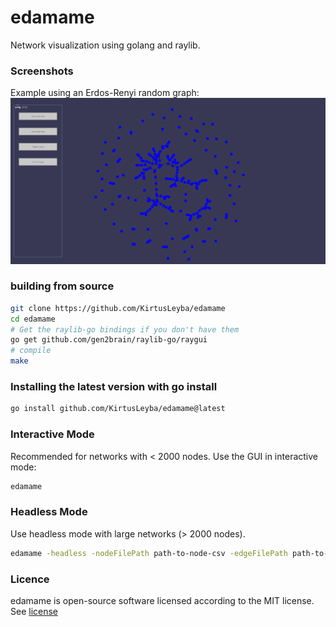# edamame
Network visualization using golang and raylib.

### Screenshots
Example using an Erdos-Renyi random graph:
![random graph example](https://github.com/KirtusLeyba/edamame/blob/main/edamame_screenshot.png)

### building from source
```bash
git clone https://github.com/KirtusLeyba/edamame
cd edamame
# Get the raylib-go bindings if you don't have them
go get github.com/gen2brain/raylib-go/raygui
# compile
make
```

### Installing the latest version with go install
```bash
go install github.com/KirtusLeyba/edamame@latest
```

### Interactive Mode
Recommended for networks with < 2000 nodes.
Use the GUI in interactive mode:
```bash
edamame
```

### Headless Mode
Use headless mode with large networks (> 2000 nodes).
```bash
edamame -headless -nodeFilePath path-to-node-csv -edgeFilePath path-to-edge-csv -outputFilePath path-to-save-img -maxWorkers number-of-go-routines-to-use -maxIters number-of-iters-for-layout-algorithm -repulsion repulsive-force-in-layout-algorithm
```

### Licence
edamame is open-source software licensed according to the MIT license.
See [license](https://github.com/KirtusLeyba/edamame/LICENSE.md)
